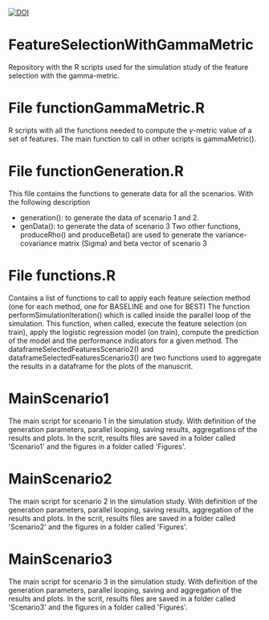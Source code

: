 [![DOI](https://zenodo.org/badge/782467101.svg)](https://zenodo.org/doi/10.5281/zenodo.10931934)

# FeatureSelectionWithGammaMetric
Repository with the R scripts used for the simulation study of the feature selection with the gamma-metric.

# File functionGammaMetric.R
R scripts with all the functions needed to compute the $\gamma$-metric value of a set of features. The main function to call in other scripts is gammaMetric().

# File functionGeneration.R
This file contains the functions to generate data for all the scenarios. With the following description
- generation(): to generate the data of scenario 1 and 2.
- genData(): to generate the data of scenario 3
Two other functions, produceRho() and produceBeta() are used to generate the variance-covariance matrix (Sigma) and beta vector of scenario 3

# File functions.R
Contains a list of functions to call to apply each feature selection method (one for each method, one for BASELINE and one for BEST)
The function performSimulationIteration() which is called inside the parallel loop of the simulation. This function, when called, execute the feature selection (on train), 
apply the logistic regression  model (on train), compute the prediction of the model and the performance indicators for a given method. 
The dataframeSelectedFeaturesScenario2() and dataframeSelectedFeaturesScenario3() are two functions used to aggregate the results in a dataframe for the plots of the manuscrit.

# MainScenario1
The main script for scenario 1 in the simulation study. With definition of the generation parameters, parallel looping, saving results, aggregations of the results and plots.
In the scrit, results files are saved in a folder called 'Scenario1' and the figures in a folder called 'Figures'.

# MainScenario2
The main script for scenario 2 in the simulation study. With definition of the generation parameters, parallel looping, saving results, aggregation of the results and plots.
In the scrit, results files are saved in a folder called 'Scenario2' and the figures in a folder called 'Figures'.

# MainScenario3 
The main script for scenario 3 in the simulation study. With definition of the generation parameters, parallel looping, saving and aggregation of the results and plots.
In the scrit, results files are saved in a folder called 'Scenario3' and the figures in a folder called 'Figures'.

